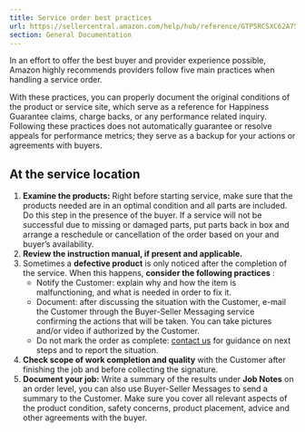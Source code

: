```yaml
---
title: Service order best practices
url: https://sellercentral.amazon.com/help/hub/reference/GTP5RCSXC62A7SUG
section: General Documentation
---
```


In an effort to offer the best buyer and provider experience possible, Amazon
highly recommends providers follow five main practices when handling a service
order.

With these practices, you can properly document the original conditions of the
product or service site, which serve as a reference for Happiness Guarantee
claims, charge backs, or any performance related inquiry. Following these
practices does not automatically guarantee or resolve appeals for performance
metrics; they serve as a backup for your actions or agreements with buyers.

##  At the service location

  

  1. **Examine the products:** Right before starting service, make sure that the products needed are in an optimal condition and all parts are included. Do this step in the presence of the buyer. If a service will not be successful due to missing or damaged parts, put parts back in box and arrange a reschedule or cancellation of the order based on your and buyer’s availability.
  2. **Review the instruction manual, if present and applicable.**
  3. Sometimes a **defective product** is only noticed after the completion of the service. When this happens, **consider the following practices** :
     * Notify the Customer: explain why and how the item is malfunctioning, and what is needed in order to fix it.
     * Document: after discussing the situation with the Customer, e-mail the Customer through the Buyer-Seller Messaging service confirming the actions that will be taken. You can take pictures and/or video if authorized by the Customer.
     * Do not mark the order as complete: [contact us](https://sellercentral.amazon.com/gp/help/help.html?itemID=https://sellercentral.amazon.com/gp/contact-us/contact-amazon-form.html?ref=xx_contactus_foot_%5e) for guidance on next steps and to report the situation.
  4. **Check scope of work completion and quality** with the Customer after finishing the job and before collecting the signature.
  5. **Document your job:** Write a summary of the results under **Job Notes** on an order level, you can also use Buyer-Seller Messages to send a summary to the Customer. Make sure you cover all relevant aspects of the product condition, safety concerns, product placement, advice and other agreements with the buyer.

